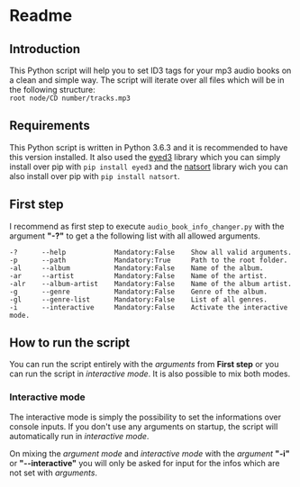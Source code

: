 # Readme

## Introduction
This Python script will help you to set ID3 tags for your mp3 audio books on a clean and simple way. The script will iterate over all files which will be in the following structure:  
`root node/CD number/tracks.mp3`

## Requirements
This Python script is written in Python 3.6.3 and it is recommended to have this version installed. It also used the [eyed3](https://eyed3.readthedocs.io/en/latest/) library which you can simply install over pip with `pip install eyed3` and the [natsort](https://pypi.org/project/natsort/) library wich you can also install over pip with `pip install natsort`.

## First step
I recommend as first step to execute `audio_book_info_changer.py` with the argument **"-?"** to get a the following list with all allowed arguments.

```
-?      --help            Mandatory:False    Show all valid arguments.
-p      --path            Mandatory:True     Path to the root folder.
-al     --album           Mandatory:False    Name of the album.
-ar     --artist          Mandatory:False    Name of the artist.
-alr    --album-artist    Mandatory:False    Name of the album artist.
-g      --genre           Mandatory:False    Genre of the album.
-gl     --genre-list      Mandatory:False    List of all genres.
-i      --interactive     Mandatory:False    Activate the interactive mode.
```

## How to run the script
You can run the script entirely with the *arguments* from **First step** or you can run the script in *interactive mode*. It is also possible to mix both modes.

### Interactive mode
The interactive mode is simply the possibility to set the informations over console inputs. If you don't use any arguments on startup, the script will automatically run in *interactive mode*.

On mixing the *argument mode* and *interactive mode* with the *argument* **"-i"** or **"--interactive"** you will only be asked for input for the infos which are not set with *arguments*.

